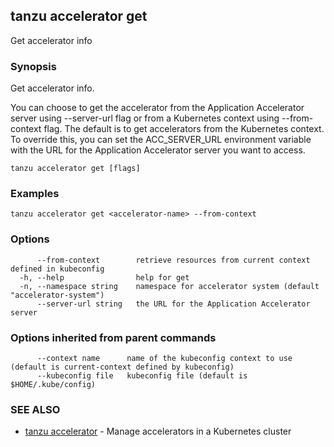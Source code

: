 ## tanzu accelerator get

Get accelerator info

### Synopsis

Get accelerator info.

You can choose to get the accelerator from the Application Accelerator server using --server-url flag
or from a Kubernetes context using --from-context flag. The default is to get accelerators from the
Kubernetes context. To override this, you can set the ACC_SERVER_URL environment variable with the URL for
the Application Accelerator server you want to access.


```
tanzu accelerator get [flags]
```

### Examples

```
tanzu accelerator get <accelerator-name> --from-context
```

### Options

```
      --from-context        retrieve resources from current context defined in kubeconfig
  -h, --help                help for get
  -n, --namespace string    namespace for accelerator system (default "accelerator-system")
      --server-url string   the URL for the Application Accelerator server
```

### Options inherited from parent commands

```
      --context name      name of the kubeconfig context to use (default is current-context defined by kubeconfig)
      --kubeconfig file   kubeconfig file (default is $HOME/.kube/config)
```

### SEE ALSO

* [tanzu accelerator](tanzu_accelerator.md)	 - Manage accelerators in a Kubernetes cluster

